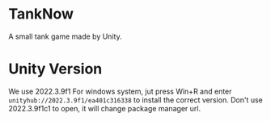 # TankNow
A small tank game made by Unity.

# Unity Version
We use 2022.3.9f1
For windows system, jut press Win+R and enter `unityhub://2022.3.9f1/ea401c316338` to install the correct version.
Don't use 2022.3.9f1c1 to open, it will change package manager url.
